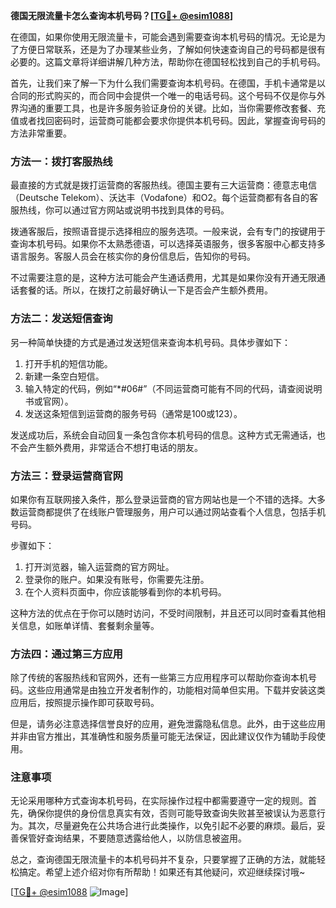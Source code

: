 **德国无限流量卡怎么查询本机号码？[[TG💪+ @esim1088](https://t.me/s/esim1088)]**

在德国，如果你使用无限流量卡，可能会遇到需要查询本机号码的情况。无论是为了方便日常联系，还是为了办理某些业务，了解如何快速查询自己的号码都是很有必要的。这篇文章将详细讲解几种方法，帮助你在德国轻松找到自己的手机号码。

首先，让我们来了解一下为什么我们需要查询本机号码。在德国，手机卡通常是以合同的形式购买的，而合同中会提供一个唯一的电话号码。这个号码不仅是你与外界沟通的重要工具，也是许多服务验证身份的关键。比如，当你需要修改套餐、充值或者找回密码时，运营商可能都会要求你提供本机号码。因此，掌握查询号码的方法非常重要。

### 方法一：拨打客服热线

最直接的方式就是拨打运营商的客服热线。德国主要有三大运营商：德意志电信（Deutsche Telekom）、沃达丰（Vodafone）和O2。每个运营商都有各自的客服热线，你可以通过官方网站或说明书找到具体的号码。

拨通客服后，按照语音提示选择相应的服务选项。一般来说，会有专门的按键用于查询本机号码。如果你不太熟悉德语，可以选择英语服务，很多客服中心都支持多语言服务。客服人员会在核实你的身份信息后，告知你的号码。

不过需要注意的是，这种方法可能会产生通话费用，尤其是如果你没有开通无限通话套餐的话。所以，在拨打之前最好确认一下是否会产生额外费用。

### 方法二：发送短信查询

另一种简单快捷的方式是通过发送短信来查询本机号码。具体步骤如下：

1. 打开手机的短信功能。
2. 新建一条空白短信。
3. 输入特定的代码，例如“*#06#”（不同运营商可能有不同的代码，请查阅说明书或官网）。
4. 发送这条短信到运营商的服务号码（通常是100或123）。

发送成功后，系统会自动回复一条包含你本机号码的信息。这种方式无需通话，也不会产生额外费用，非常适合不想打电话的朋友。

### 方法三：登录运营商官网

如果你有互联网接入条件，那么登录运营商的官方网站也是一个不错的选择。大多数运营商都提供了在线账户管理服务，用户可以通过网站查看个人信息，包括手机号码。

步骤如下：

1. 打开浏览器，输入运营商的官方网址。
2. 登录你的账户。如果没有账号，你需要先注册。
3. 在个人资料页面中，你应该能够看到你的本机号码。

这种方法的优点在于你可以随时访问，不受时间限制，并且还可以同时查看其他相关信息，如账单详情、套餐剩余量等。

### 方法四：通过第三方应用

除了传统的客服热线和官网外，还有一些第三方应用程序可以帮助你查询本机号码。这些应用通常是由独立开发者制作的，功能相对简单但实用。下载并安装这类应用后，按照提示操作即可获取号码。

但是，请务必注意选择信誉良好的应用，避免泄露隐私信息。此外，由于这些应用并非由官方推出，其准确性和服务质量可能无法保证，因此建议仅作为辅助手段使用。

### 注意事项

无论采用哪种方式查询本机号码，在实际操作过程中都需要遵守一定的规则。首先，确保你提供的身份信息真实有效，否则可能导致查询失败甚至被误认为恶意行为。其次，尽量避免在公共场合进行此类操作，以免引起不必要的麻烦。最后，妥善保管好查询结果，不要随意透露给他人，以防信息被盗用。

总之，查询德国无限流量卡的本机号码并不复杂，只要掌握了正确的方法，就能轻松搞定。希望上述介绍对你有所帮助！如果还有其他疑问，欢迎继续探讨哦~

[[TG💪+ @esim1088](https://t.me/s/esim1088) ![Image](https://i.postimg.cc/4NQfJmqS/Snipaste-2025-05-13-00-14-12.png)]